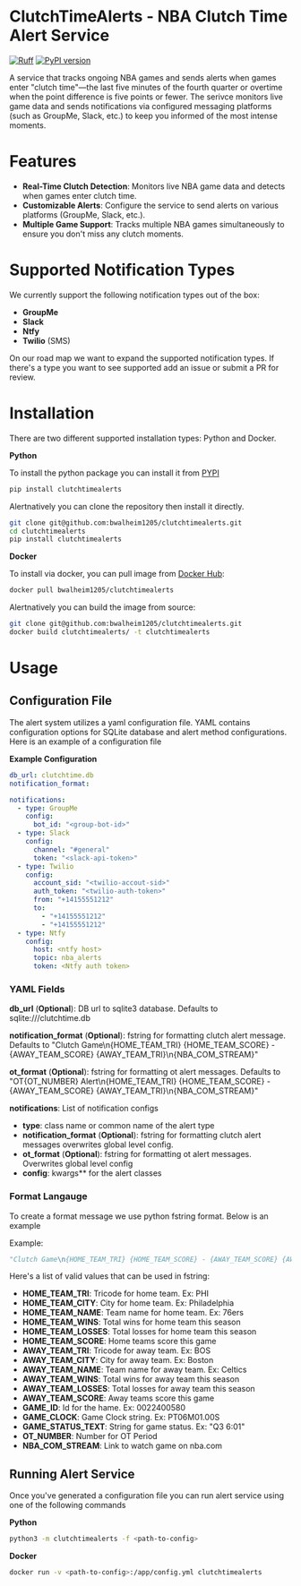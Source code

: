 # ClutchTimeAlerts - NBA Clutch Time Alert Service

[![Ruff](https://img.shields.io/endpoint?url=https://raw.githubusercontent.com/astral-sh/ruff/main/assets/badge/v2.json)](https://github.com/astral-sh/ruff)
[![PyPI version](https://badge.fury.io/py/clutchtimealerts.svg)](https://badge.fury.io/py/clutchtimealerts)

A service that tracks ongoing NBA games and sends alerts when games enter "clutch time"—the last five minutes of the fourth quarter or overtime when the point difference is five points or fewer. The serivce monitors live game data and sends notifications via configured messaging platforms (such as GroupMe, Slack, etc.) to keep you informed of the most intense moments.

# Features
- **Real-Time Clutch Detection**: Monitors live NBA game data and detects when games enter clutch time.
- **Customizable Alerts**: Configure the service to send alerts on various platforms (GroupMe, Slack, etc.).
- **Multiple Game Support**: Tracks multiple NBA games simultaneously to ensure you don't miss any clutch moments.

# Supported Notification Types

We currently support the following notification types out of the box:

- **GroupMe** 
- **Slack**
- **Ntfy**
- **Twilio** (SMS)

On our road map we want to expand the supported notification types. If there's a type you want to see supported add an issue or submit a PR for review.

# Installation 

There are two different supported installation types: Python and Docker.

**Python**

To install the python package you can install it from [PYPI](https://pypi.org/project/clutchtimealerts/)

```sh
pip install clutchtimealerts
```

Alertnatively you can clone the repository then install it directly.
 
```sh
git clone git@github.com:bwalheim1205/clutchtimealerts.git
cd clutchtimealerts
pip install clutchtimealerts
```

**Docker**

To install via docker, you can pull image from [Docker Hub](https://hub.docker.com/repository/docker/bwalheim1205/clutchtimealerts):

```sh
docker pull bwalheim1205/clutchtimealerts
```


Alertnatively you can build the image from source:


```sh
git clone git@github.com:bwalheim1205/clutchtimealerts.git
docker build clutchtimealerts/ -t clutchtimealerts
```

# Usage

## Configuration File

The alert system utilizes a yaml configuration file. YAML contains configuration 
options for SQLite database and alert method configurations. Here is an example
of a configuration file

**Example Configuration**

```yaml
db_url: clutchtime.db
notification_format: 

notifications:
  - type: GroupMe
    config:
      bot_id: "<group-bot-id>"
  - type: Slack
    config:
      channel: "#general"
      token: "<slack-api-token>"
  - type: Twilio
    config:
      account_sid: "<twilio-accout-sid>"
      auth_token: "<twilio-auth-token>"
      from: "+14155551212"
      to: 
        - "+14155551212"
        - "+14155551212"
  - type: Ntfy
    config:
      host: <ntfy host>
      topic: nba_alerts
      token: <Ntfy auth token>
```

### YAML Fields

**db_url** (__Optional__): DB url to sqlite3 database. Defaults to sqlite:///clutchtime.db

**notification_format** (__Optional__): fstring for formatting clutch alert message. Defaults to "Clutch Game\n{HOME_TEAM_TRI} {HOME_TEAM_SCORE} - {AWAY_TEAM_SCORE} {AWAY_TEAM_TRI}\n{NBA_COM_STREAM}"

**ot_format** (__Optional__): fstring for formatting ot alert messages. Defaults to "OT{OT_NUMBER} Alert\n{HOME_TEAM_TRI} {HOME_TEAM_SCORE} - {AWAY_TEAM_SCORE} {AWAY_TEAM_TRI}\n{NBA_COM_STREAM}"

**notifications**: List of notification configs
-  **type**: class name or common name of the alert type
-  **notification_format** (__Optional__): fstring for formatting clutch alert messages overwrites global level config.
- **ot_format** (__Optional__): fstring for formatting ot alert messages. Overwrites global level config
-  **config**: kwargs** for the alert classes

### Format Langauge

To create a format message we use python fstring format. Below is an example

Example:

```python
"Clutch Game\n{HOME_TEAM_TRI} {HOME_TEAM_SCORE} - {AWAY_TEAM_SCORE} {AWAY_TEAM_TRI}\n{NBA_COM_STREAM}"
```

Here's a list of valid values that can be used in fstring:

- **HOME_TEAM_TRI**: Tricode for home team. Ex: PHI
- **HOME_TEAM_CITY**: City for home team. Ex: Philadelphia
- **HOME_TEAM_NAME**: Team name for home team. Ex: 76ers
- **HOME_TEAM_WINS**: Total wins for home team this season
- **HOME_TEAM_LOSSES**: Total losses for home team this season
- **HOME_TEAM_SCORE**: Home teams score this game
- **AWAY_TEAM_TRI**: Tricode for away team. Ex: BOS
- **AWAY_TEAM_CITY**: City for away team. Ex: Boston
- **AWAY_TEAM_NAME**: Team name for away team. Ex: Celtics
- **AWAY_TEAM_WINS**: Total wins for away team this season
- **AWAY_TEAM_LOSSES**: Total losses for away team this season
- **AWAY_TEAM_SCORE**: Away teams score this game
- **GAME_ID**: Id for the hame. Ex: 0022400580
- **GAME_CLOCK**: Game Clock string. Ex: PT06M01.00S
- **GAME_STATUS_TEXT**: String for game status. Ex:  "Q3 6:01"
- **OT_NUMBER**: Number for OT Period
- **NBA_COM_STREAM**: Link to watch game on nba.com


## Running Alert Service

Once you've generated a configuration file you can run alert service
using one of the following commands

**Python**

```sh
python3 -m clutchtimealerts -f <path-to-config>
```

**Docker**
```sh
docker run -v <path-to-config>:/app/config.yml clutchtimealerts
```